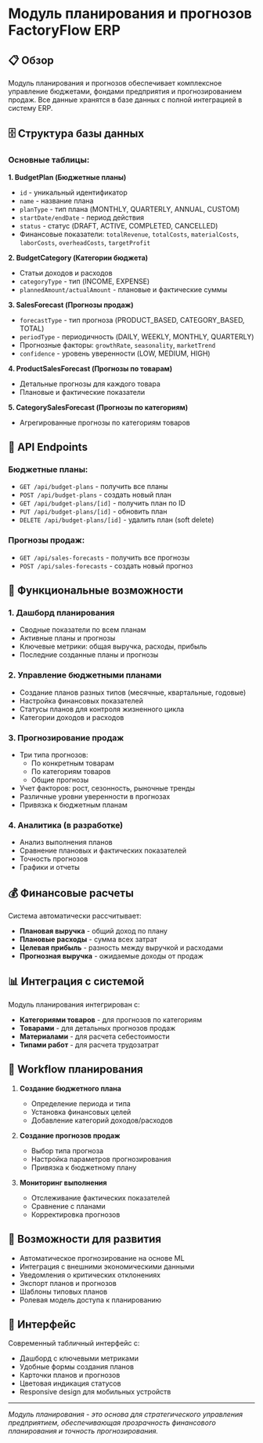 # Модуль планирования и прогнозов FactoryFlow ERP

## 📋 Обзор

Модуль планирования и прогнозов обеспечивает комплексное управление бюджетами, фондами предприятия и прогнозированием продаж. Все данные хранятся в базе данных с полной интеграцией в систему ERP.

## 🗄️ Структура базы данных

### Основные таблицы:

**1. BudgetPlan (Бюджетные планы)**
- `id` - уникальный идентификатор
- `name` - название плана
- `planType` - тип плана (MONTHLY, QUARTERLY, ANNUAL, CUSTOM)
- `startDate/endDate` - период действия
- `status` - статус (DRAFT, ACTIVE, COMPLETED, CANCELLED)
- Финансовые показатели: `totalRevenue`, `totalCosts`, `materialCosts`, `laborCosts`, `overheadCosts`, `targetProfit`

**2. BudgetCategory (Категории бюджета)**
- Статьи доходов и расходов
- `categoryType` - тип (INCOME, EXPENSE)
- `plannedAmount/actualAmount` - плановые и фактические суммы

**3. SalesForecast (Прогнозы продаж)**
- `forecastType` - тип прогноза (PRODUCT_BASED, CATEGORY_BASED, TOTAL)
- `periodType` - периодичность (DAILY, WEEKLY, MONTHLY, QUARTERLY)
- Прогнозные факторы: `growthRate`, `seasonality`, `marketTrend`
- `confidence` - уровень уверенности (LOW, MEDIUM, HIGH)

**4. ProductSalesForecast (Прогнозы по товарам)**
- Детальные прогнозы для каждого товара
- Плановые и фактические показатели

**5. CategorySalesForecast (Прогнозы по категориям)**
- Агрегированные прогнозы по категориям товаров

## 🔧 API Endpoints

### Бюджетные планы:
- `GET /api/budget-plans` - получить все планы
- `POST /api/budget-plans` - создать новый план
- `GET /api/budget-plans/[id]` - получить план по ID
- `PUT /api/budget-plans/[id]` - обновить план
- `DELETE /api/budget-plans/[id]` - удалить план (soft delete)

### Прогнозы продаж:
- `GET /api/sales-forecasts` - получить все прогнозы
- `POST /api/sales-forecasts` - создать новый прогноз

## 🎯 Функциональные возможности

### 1. Дашборд планирования
- Сводные показатели по всем планам
- Активные планы и прогнозы
- Ключевые метрики: общая выручка, расходы, прибыль
- Последние созданные планы и прогнозы

### 2. Управление бюджетными планами
- Создание планов разных типов (месячные, квартальные, годовые)
- Настройка финансовых показателей
- Статусы планов для контроля жизненного цикла
- Категории доходов и расходов

### 3. Прогнозирование продаж
- Три типа прогнозов:
  - По конкретным товарам
  - По категориям товаров  
  - Общие прогнозы
- Учет факторов: рост, сезонность, рыночные тренды
- Различные уровни уверенности в прогнозах
- Привязка к бюджетным планам

### 4. Аналитика (в разработке)
- Анализ выполнения планов
- Сравнение плановых и фактических показателей
- Точность прогнозов
- Графики и отчеты

## 💰 Финансовые расчеты

Система автоматически рассчитывает:
- **Плановая выручка** - общий доход по плану
- **Плановые расходы** - сумма всех затрат
- **Целевая прибыль** - разность между выручкой и расходами
- **Прогнозная выручка** - ожидаемые доходы от продаж

## 📊 Интеграция с системой

Модуль планирования интегрирован с:
- **Категориями товаров** - для прогнозов по категориям
- **Товарами** - для детальных прогнозов продаж
- **Материалами** - для расчета себестоимости
- **Типами работ** - для расчета трудозатрат

## 🔄 Workflow планирования

1. **Создание бюджетного плана**
   - Определение периода и типа
   - Установка финансовых целей
   - Добавление категорий доходов/расходов

2. **Создание прогнозов продаж**
   - Выбор типа прогноза
   - Настройка параметров прогнозирования
   - Привязка к бюджетному плану

3. **Мониторинг выполнения**
   - Отслеживание фактических показателей
   - Сравнение с планами
   - Корректировка прогнозов

## 🚀 Возможности для развития

- Автоматическое прогнозирование на основе ML
- Интеграция с внешними экономическими данными
- Уведомления о критических отклонениях
- Экспорт планов и прогнозов
- Шаблоны типовых планов
- Ролевая модель доступа к планированию

## 📱 Интерфейс

Современный табличный интерфейс с:
- Дашборд с ключевыми метриками
- Удобные формы создания планов
- Карточки планов и прогнозов
- Цветовая индикация статусов
- Responsive design для мобильных устройств

---

*Модуль планирования - это основа для стратегического управления предприятием, обеспечивающая прозрачность финансового планирования и точность прогнозирования.*
